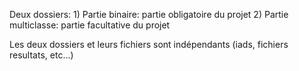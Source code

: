 Deux dossiers:
	1) Partie binaire: partie obligatoire du projet
	2) Partie multiclasse: partie facultative du projet

Les deux dossiers et leurs fichiers sont indépendants (iads, fichiers resultats, etc...)
